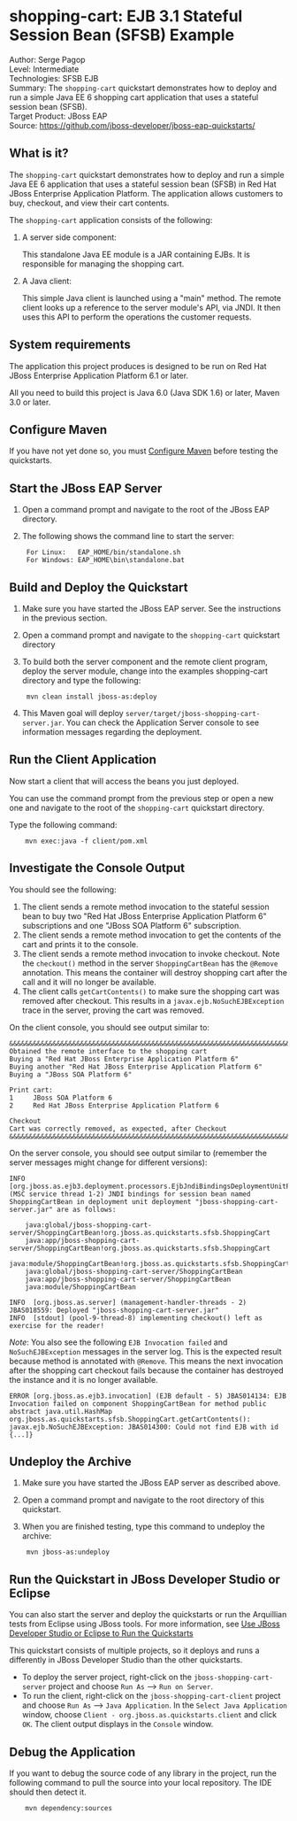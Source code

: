 shopping-cart: EJB 3.1 Stateful Session Bean (SFSB) Example 
=====================================
Author: Serge Pagop  
Level: Intermediate  
Technologies: SFSB EJB  
Summary: The `shopping-cart` quickstart demonstrates how to deploy and run a simple Java EE 6 shopping cart application that uses a stateful session bean (SFSB).   
Target Product: JBoss EAP  
Source: <https://github.com/jboss-developer/jboss-eap-quickstarts/>  

What is it?
-----------

The `shopping-cart` quickstart demonstrates how to deploy and run a simple Java EE 6 application that uses a stateful session bean (SFSB) in Red Hat JBoss Enterprise Application Platform. The application allows customers to buy, checkout, and view their cart contents. 

The `shopping-cart` application consists of the following:

1. A server side component:

    This standalone Java EE module is a JAR containing EJBs. It is responsible for managing the shopping cart.
2. A Java client:

    This simple Java client is launched using a "main" method. The remote client looks up a reference to the server module's API, via JNDI. It then uses this API to perform the operations the customer requests.


System requirements
-------------------

The application this project produces is designed to be run on Red Hat JBoss Enterprise Application Platform 6.1 or later. 

All you need to build this project is Java 6.0 (Java SDK 1.6) or later, Maven 3.0 or later.

 
Configure Maven
---------------

If you have not yet done so, you must [Configure Maven](https://github.com/jboss-developer/jboss-developer-shared-resources/blob/master/guides/CONFIGURE_MAVEN.md#configure-maven-to-build-and-deploy-the-quickstarts) before testing the quickstarts.


Start the JBoss EAP Server
-------------------------

1. Open a command prompt and navigate to the root of the JBoss EAP directory.
2. The following shows the command line to start the server:

        For Linux:   EAP_HOME/bin/standalone.sh
        For Windows: EAP_HOME\bin\standalone.bat

 
Build and Deploy the Quickstart
-------------------------

1. Make sure you have started the JBoss EAP server. See the instructions in the previous section.

2. Open a command prompt and navigate to the `shopping-cart` quickstart directory
3. To build both the server component and the remote client program, deploy the server module, change into the examples shopping-cart directory and type the following:

        mvn clean install jboss-as:deploy 
4. This Maven goal will deploy `server/target/jboss-shopping-cart-server.jar`. You can check the Application Server console to see information messages regarding the deployment.


Run the Client Application
------------------------

Now start a client that will access the beans you just deployed. 

You can use the command prompt from the previous step or open a new one and navigate to the root of the `shopping-cart` quickstart directory.

Type the following command:

        mvn exec:java -f client/pom.xml 

Investigate the Console Output
-------------------------------

You should see the following: 

1. The client sends a remote method invocation to the stateful session bean to buy two "Red Hat JBoss Enterprise Application Platform 6" subscriptions and one "JBoss SOA Platform 6" subscription.
2. The client sends a remote method invocation to get the contents of the cart and prints it to the console.
3. The client sends a remote method invocation to invoke checkout. Note the `checkout()` method in the server `ShoppingCartBean` has the `@Remove` annotation. This means the container will destroy shopping cart after the call and it will no longer be available. 
4. The client calls `getCartContents()` to make sure the shopping cart was removed after checkout. This results in a `javax.ejb.NoSuchEJBException` trace in the server, proving the cart was removed.

On the client console, you should see output similar to:

    &&&&&&&&&&&&&&&&&&&&&&&&&&&&&&&&&&&&&&&&&&&&&&&&&&&&&&&&&&&&&&&&&&&&&&&&&&&&&&&&
    Obtained the remote interface to the shopping cart
    Buying a "Red Hat JBoss Enterprise Application Platform 6"
    Buying another "Red Hat JBoss Enterprise Application Platform 6"
    Buying a "JBoss SOA Platform 6"
    
    Print cart:
    1     JBoss SOA Platform 6
    2     Red Hat JBoss Enterprise Application Platform 6
    
    Checkout
    Cart was correctly removed, as expected, after Checkout
    &&&&&&&&&&&&&&&&&&&&&&&&&&&&&&&&&&&&&&&&&&&&&&&&&&&&&&&&&&&&&&&&&&&&&&&&&&&&&&&&


On the server console, you should see output similar to (remember the server messages might change for different versions):

    INFO  [org.jboss.as.ejb3.deployment.processors.EjbJndiBindingsDeploymentUnitProcessor] (MSC service thread 1-2) JNDI bindings for session bean named ShoppingCartBean in deployment unit deployment "jboss-shopping-cart-server.jar" are as follows:

    	java:global/jboss-shopping-cart-server/ShoppingCartBean!org.jboss.as.quickstarts.sfsb.ShoppingCart
    	java:app/jboss-shopping-cart-server/ShoppingCartBean!org.jboss.as.quickstarts.sfsb.ShoppingCart
    	java:module/ShoppingCartBean!org.jboss.as.quickstarts.sfsb.ShoppingCart
    	java:global/jboss-shopping-cart-server/ShoppingCartBean
    	java:app/jboss-shopping-cart-server/ShoppingCartBean
    	java:module/ShoppingCartBean

    INFO  [org.jboss.as.server] (management-handler-threads - 2) JBAS018559: Deployed "jboss-shopping-cart-server.jar"
    INFO  [stdout] (pool-9-thread-8) implementing checkout() left as exercise for the reader!
    
_Note_: You also see the following `EJB Invocation failed` and `NoSuchEJBException` messages in the server log. This is the expected result because method is annotated with `@Remove`. This means the next invocation after the shopping cart checkout fails because the container has destroyed the instance and it is no longer available.
    
    ERROR [org.jboss.as.ejb3.invocation] (EJB default - 5) JBAS014134: EJB Invocation failed on component ShoppingCartBean for method public abstract java.util.HashMap org.jboss.as.quickstarts.sfsb.ShoppingCart.getCartContents(): javax.ejb.NoSuchEJBException: JBAS014300: Could not find EJB with id {...]}


Undeploy the Archive
--------------------

1. Make sure you have started the JBoss EAP server as described above.
2. Open a command prompt and navigate to the root directory of this quickstart.
3. When you are finished testing, type this command to undeploy the archive:

        mvn jboss-as:undeploy


Run the Quickstart in JBoss Developer Studio or Eclipse
-------------------------------------
You can also start the server and deploy the quickstarts or run the Arquillian tests from Eclipse using JBoss tools. For more information, see [Use JBoss Developer Studio or Eclipse to Run the Quickstarts](https://github.com/jboss-developer/jboss-developer-shared-resources/blob/master/guides/USE_JBDS.md#use-jboss-developer-studio-or-eclipse-to-run-the-quickstarts) 

This quickstart consists of multiple projects, so it deploys and runs a differently in JBoss Developer Studio than the other quickstarts.

* To deploy the server project, right-click on the `jboss-shopping-cart-server` project and choose `Run As` --> `Run on Server`.
* To run the client, right-click on the `jboss-shopping-cart-client` project and choose `Run As` --> `Java Application`. In the `Select Java Application` window, choose `Client - org.jboss.as.quickstarts.client` and click `OK`. The client output displays in the `Console` window.

Debug the Application
---------------------

If you want to debug the source code of any library in the project, run the following command to pull the source into your local repository. The IDE should then detect it.

        mvn dependency:sources

